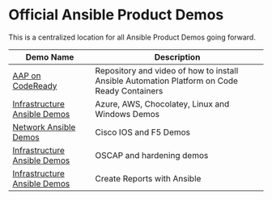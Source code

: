 # Official Ansible Product Demos

This is a centralized location for all Ansible Product Demos going forward. 

| Demo Name                                                                | Description                                                                                 |
|--------------------------------------------------------------------------|---------------------------------------------------------------------------------------------|
| [AAP on CodeReady](aap-on-crc/README.md)                                 | Repository and video of how to install Ansible Automation Platform on Code Ready Containers |
| [Infrastructure Ansible Demos](old-demo-repository#infrastructure-demos) | Azure, AWS, Chocolatey, Linux and Windows Demos                                             |
| [Network Ansible Demos](old-demo-repository#network-demos)               | Cisco IOS and F5 Demos                                                                      |
| [Infrastructure Ansible Demos](old-demo-repository#security-demos)       | OSCAP and hardening demos                                                                   |
| [Infrastructure Ansible Demos](old-demo-repository#developer-demos)      | Create Reports with Ansible                                                                 |
